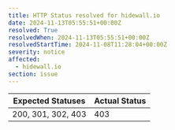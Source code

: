 ```yaml
---
title: HTTP Status resolved for hidewall.io
date: 2024-11-13T05:55:51+00:00Z
resolved: True
resolvedWhen: 2024-11-13T05:55:51+00:00Z
resolvedStartTime: 2024-11-08T11:28:04+00:00Z
severity: notice
affected:
  - hidewall.io
section: issue
---
```


| Expected Statuses | Actual Status  |
|-------------------|----------------|
| 200, 301, 302, 403 | 403 |

